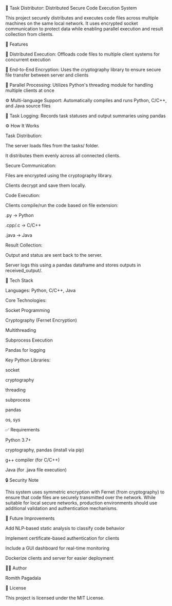 🔧 Task Distributor: Distributed Secure Code Execution System

This project securely distributes and executes code files across multiple machines on the same local network. It uses encrypted socket communication to protect data while enabling parallel execution and result collection from clients.

🚀 Features

📡 Distributed Execution: Offloads code files to multiple client systems for concurrent execution

🔐 End-to-End Encryption: Uses the cryptography library to ensure secure file transfer between server and clients

🔁 Parallel Processing: Utilizes Python's threading module for handling multiple clients at once

⚙️ Multi-language Support: Automatically compiles and runs Python, C/C++, and Java source files

📄 Task Logging: Records task statuses and output summaries using pandas

⚙️ How It Works

Task Distribution:

The server loads files from the tasks/ folder.

It distributes them evenly across all connected clients.

Secure Communication:

Files are encrypted using the cryptography library.

Clients decrypt and save them locally.

Code Execution:

Clients compile/run the code based on file extension:

.py → Python

.cpp/.c → C/C++

.java → Java

Result Collection:

Output and status are sent back to the server.

Server logs this using a pandas dataframe and stores outputs in received_output/.

🧰 Tech Stack

Languages: Python, C/C++, Java

Core Technologies:

Socket Programming

Cryptography (Fernet Encryption)

Multithreading

Subprocess Execution

Pandas for logging

Key Python Libraries:

socket

cryptography

threading

subprocess

pandas

os, sys

✅ Requirements

Python 3.7+

cryptography, pandas (install via pip)

g++ compiler (for C/C++)

Java (for .java file execution)

🔒 Security Note

This system uses symmetric encryption with Fernet (from cryptography) to ensure that code files are securely transmitted over the network. While suitable for local secure networks, production environments should use additional validation and authentication mechanisms.

📌 Future Improvements

Add NLP-based static analysis to classify code behavior

Implement certificate-based authentication for clients

Include a GUI dashboard for real-time monitoring

Dockerize clients and server for easier deployment

👨‍💻 Author

Romith Pagadala

📄 License

This project is licensed under the MIT License.


